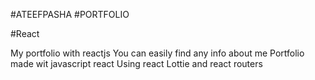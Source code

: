 #ATEEFPASHA 
#PORTFOLIO 

#React


My portfolio with reactjs
You can easily find any info about me 
Portfolio made wit javascript react 
Using react Lottie and react routers 
